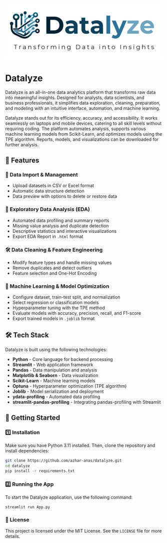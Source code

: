 ![Datalyze Header](assets/images/logo_name_horizontal_817px.png)

# Datalyze

Datalyze is an all-in-one data analytics platform that transforms raw data into meaningful insights. Designed for analysts, data scientists, and business professionals, it simplifies data exploration, cleaning, preparation, and modeling with an intuitive interface, automation, and machine learning.

Datalyze stands out for its efficiency, accuracy, and accessibility. It works seamlessly on laptops and mobile devices, catering to all skill levels without requiring coding. The platform automates analysis, supports various machine learning models from Scikit-Learn, and optimizes models using the TPE algorithm. Reports, models, and visualizations can be downloaded for further analysis.

## 🚀 Features

### 📂 Data Import & Management
- Upload datasets in CSV or Excel format
- Automatic data structure detection
- Data preview with options to delete or restore data

### 🔎 Exploratory Data Analysis (EDA)
- Automated data profiling and summary reports
- Missing value analysis and duplicate detection
- Descriptive statistics and interactive visualizations
- Export EDA Report in `.html` format

### 🛠️ Data Cleaning & Feature Engineering
- Modify feature types and handle missing values
- Remove duplicates and detect outliers
- Feature selection and One-Hot Encoding

### 🤖 Machine Learning & Model Optimization
- Configure dataset, train-test split, and normalization
- Select regression or classification models
- Hyperparameter tuning with the TPE method
- Evaluate models with accuracy, precision, recall, and F1-score
- Export trained models in `.joblib` format

## 🛠️ Tech Stack
Datalyze is built using the following technologies:
- **Python** - Core language for backend processing
- **Streamlit** - Web application framework
- **Pandas** - Data manipulation and analysis
- **Matplotlib & Seaborn** - Data visualization
- **Scikit-Learn** - Machine learning models
- **Optuna** - Hyperparameter optimization (TPE algorithm)
- **Joblib** - Model serialization and deployment
- **ydata-profiling** - Automated data profiling
- **streamlit-pandas-profiling** - Integrating pandas-profiling with Streamlit

## 📖 Getting Started

### 1️⃣ Installation
Make sure you have Python 3.11 installed. Then, clone the repository and install dependencies:
```bash
git clone https://github.com/azhar-anas/datalyze.git
cd datalyze
pip install -r requirements.txt
```

### 2️⃣ Running the App
To start the Datalyze application, use the following command:
```bash
streamlit run App.py
```

### 📜 License
This project is licensed under the MIT License. See the `LICENSE` file for more details.
